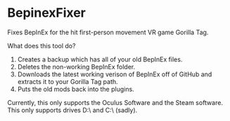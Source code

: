 # BepinexFixer
Fixes BepInEx for the hit first-person movement VR game Gorilla Tag.


What does this tool do?

1. Creates a backup which has all of your old BepInEx files.
2. Deletes the non-working BepInEx folder.
3. Downloads the latest working verison of BepInEx off of GitHub and extracts it to your Gorilla Tag path.
4. Puts the old mods back into the plugins.

Currently, this only supports the Oculus Software and the Steam software. This only supports drives D:\ and C:\ (sadly).
